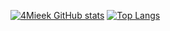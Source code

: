 [![4Mieek GitHub stats](https://github-readme-stats.vercel.app/api?username=4mieek&theme=tokyonight)](https://github.com/4mieek/github-readme-stats) [![Top Langs](https://github-readme-stats.vercel.app/api/top-langs/?username=4mieek&theme=tokyonight)](https://github.com/4mieek/github-readme-stats)
